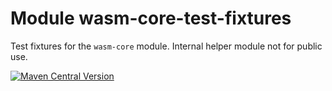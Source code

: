 # Module wasm-core-test-fixtures

Test fixtures for the `wasm-core` module. Internal helper module not for public use.

[<img alt="Maven Central Version" src="https://img.shields.io/maven-central/v/at.released.weh/wasm-core-test-fixtures?style=flat-square">](https://central.sonatype.com/artifact/at.released.weh/host-test-fixtures/overview)
